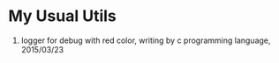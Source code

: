 # My Usual Utils

1. logger for debug with red color, writing by c programming language, 2015/03/23
